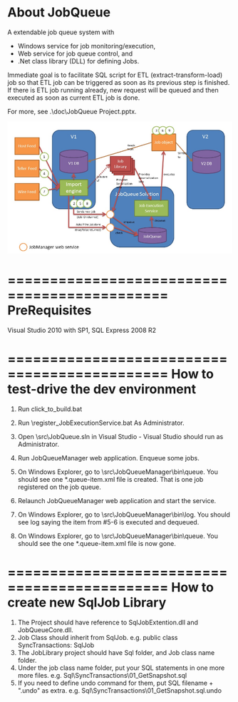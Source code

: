 About JobQueue
=============================================
A extendable job queue system with 
- Windows service for job monitoring/execution,
- Web service for job queue control, and
- .Net class library (DLL) for defining Jobs.

Immediate goal is to facilitate SQL script for ETL (extract-transform-load) job so that ETL job can be triggered as soon as its previous step is finished. If there is ETL job running already, new request will be queued and then executed as soon as current ETL job is done.

For more, see .\doc\JobQueue Project.pptx.

![JobQueue Process Flow](https://github.com/kennethchoe/JobQueue/raw/master/doc/JobQueue.jpg)

=============================================
PreRequisites
=============================================
Visual Studio 2010 with SP1,
SQL Express 2008 R2


=============================================
How to test-drive the dev environment
=============================================

1. Run click_to_build.bat
2. Run \register_JobExecutionService.bat As Administrator.
3. Open \src\JobQueue.sln in Visual Studio - Visual Studio should run as Administrator.
4. Run JobQueueManager web application. Enqueue some jobs.
5. On Windows Explorer, go to \src\JobQueueManager\bin\queue.
   You should see one *.queue-item.xml file is created. That is one job registered on the job queue.

6. Relaunch JobQueueManager web application and start the service.
7. On Windows Explorer, go to \src\JobQueueManager\bin\log.
   You should see log saying the item from #5-6 is executed and dequeued.
8. On Windows Explorer, go to \src\JobQueueManager\bin\queue.
   You should see the one *.queue-item.xml file is now gone.


=============================================
How to create new SqlJob Library
=============================================

1. The Project should have reference to SqlJobExtention.dll and JobQueueCore.dll.
2. Job Class should inherit from SqlJob.
    e.g. public class SyncTransactions: SqlJob
3. The JobLibrary project should have Sql folder, and Job class name folder.
4. Under the job class name folder, put your SQL statements in one more more files.
    e.g. Sql\SyncTransactions\01_GetSnapshot.sql
5. If you need to define undo command for them, put SQL filename + ".undo" as extra.
    e.g. Sql\SyncTransactions\01_GetSnapshot.sql.undo
